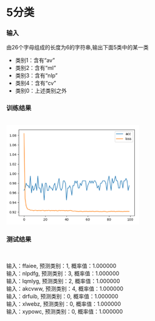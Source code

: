 # 5分类

### 输入
 由26个字母组成的长度为6的字符串,输出下面5类中的某一类
* 类别1：含有“av”
* 类别2：含有“ml”
* 类别3：含有“nlp”
* 类别4：含有“cv”
* 类别0：上述类别之外

### 训练结果
<br>
<img width=350 src="./result/loss_acc.png">  
<br>

### 测试结果
<br>

输入：ffaiee, 预测类别：1, 概率值：1.000000  
输入：nlpdfg, 预测类别：3, 概率值：1.000000  
输入：lqmlyg, 预测类别：2, 概率值：1.000000  
输入：akcvww, 预测类别：4, 概率值：1.000000  
输入：drfuib, 预测类别：0, 概率值：1.000000  
输入：xlwebz, 预测类别：0, 概率值：1.000000  
输入：xypowc, 预测类别：0, 概率值：1.000000
